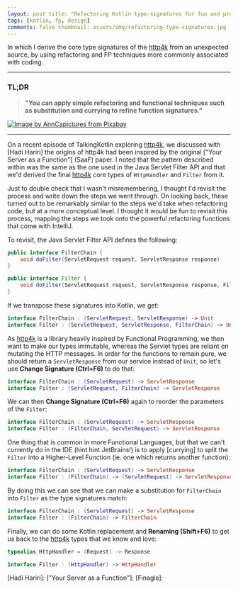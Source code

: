 ```yaml
---
layout: post title: "Refactoring Kotlin type-signatures for fun and profit"
tags: [kotlin, fp, design]
comments: false thumbnail: assets/img/refactoring-type-signatures.jpg
---
```


In which I derive the core type signatures of the [http4k] from an unexpected source, by using refactoring and FP
techniques more commonly associated with coding.

<hr/>

### TL;DR

> **"You can apply simple refactoring and functional techniques such as substitution and currying to refine function signatures."**

<a title="Magic Conjure Conjurer Wand Cards"
href="https://pixabay.com/users/anncapictures-1564471"><img class="article" alt="Image by AnnCapictures from Pixabay"
src="../../../assets/img/refactoring-type-signatures.jpg"/></a>

<hr/>

On a recent episode of TalkingKotlin exploring [http4k], we discussed with [Hadi Hariri] the origins of http4k had been
inspired by the original ["Your Server as a Function"] (SaaF) paper. I noted that the pattern described within was the
same as the one used in the Java Servlet Filter API and that we'd derived the final [http4k] core types of `HttpHandler`
and `Filter` from it.

Just to double check that I wasn't misremembering, I thought I'd revisit the process and write down the steps we went
through. On looking back, these turned out to be remarkably similar to the steps we'd take when refactoring code, but at
a more conceptual level. I thought it would be fun to revisit this process, mapping the steps we took onto the powerful
refactoring functions that come with IntelliJ.

To revisit, the Java Servlet Filter API defines the following:

```java
public interface FilterChain {
    void doFilter(ServletRequest request, ServletResponse response)
}

public interface Filter {
    void doFilter(ServletRequest request, ServletResponse response, FilterChain chain)
}
```

If we transpose these signatures into Kotlin, we get:

```kotlin
interface FilterChain : (ServletRequest, ServletResponse) -> Unit
interface Filter : (ServletRequest, ServletResponse, FilterChain) -> Unit
```

As [http4k] is a library heavily inspired by Functional Programming, we then want to make our types immutable, whereas
the Servlet types are reliant on mutating the HTTP messages. In order for the functions to remain pure, we should return
a `ServletResponse` from our service instead of `Unit`, so let's use **Change Signature (Ctrl+F6)** to do that:

```kotlin
interface FilterChain : (ServletRequest) -> ServletResponse
interface Filter : (ServletRequest, FilterChain) -> ServletResponse
```

We can then **Change Signature (Ctrl+F6)** again to reorder the parameters of the `Filter`:

```kotlin
interface FilterChain : (ServletRequest) -> ServletResponse
interface Filter : (FilterChain, ServletRequest) -> ServletResponse
```

One thing that is common in more Functional Languages, but that we can't currently do in the IDE (hint hint JetBrains!)
is to apply [currying] to split the `Filter` into a Higher-Level Function (ie. one which returns another function):

```kotlin
interface FilterChain : (ServletRequest) -> ServletResponse
interface Filter : (FilterChain) -> (ServletRequest) -> ServletResponse
```

By doing this we can see that we can make a substitution for `FilterChain` into `Filter` as the type signatures match:

```kotlin
interface FilterChain : (ServletRequest) -> ServletResponse
interface Filter : (FilterChain) -> FilterChain
```

Finally, we can do some Kotlin replacement and **Renaming (Shift+F6)** to get us back to the [http4k] types that we know
and love:

```kotlin
typealias HttpHandler = (Request) -> Response

interface Filter : (HttpHandler) -> HttpHandler
```

[http4k]: https://http4k.org
[Hadi Hariri]:
["Your Server as a Function"]:
[Finagle]:
